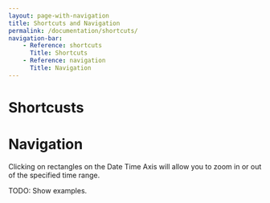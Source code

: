 ```yaml
---
layout: page-with-navigation
title: Shortcuts and Navigation
permalink: /documentation/shortcuts/
navigation-bar:
    - Reference: shortcuts
      Title: Shortcuts
    - Reference: navigation
      Title: Navigation
---
```


Shortcusts
============




Navigation
==========

Clicking on rectangles on the Date Time Axis will allow you to zoom in or out of the specified time range.

TODO: Show examples.